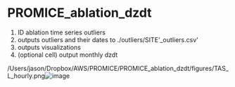 # PROMICE_ablation_dzdt

1. ID ablation time series outliers
2. outputs outliers and their dates to ./outliers/SITE'_outliers.csv'
3. outputs visualizations
4. (optional cell) output monthly dzdt

/Users/jason/Dropbox/AWS/PROMICE/PROMICE_ablation_dzdt/figures/TAS_L_hourly.png![image](https://user-images.githubusercontent.com/32133350/111431183-bfefa900-86fb-11eb-9e37-7768b10f517d.png)
